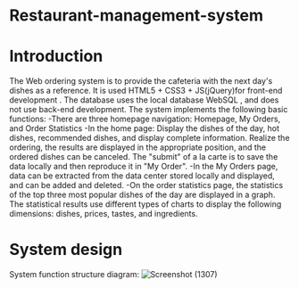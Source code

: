 # Restaurant-management-system
# Introduction
The Web ordering system is to provide the cafeteria with the next day's dishes as a reference. It is used HTML5 + CSS3 + JS(jQuery)for front-end development . The database uses the local database WebSQL , and does not use back-end development. The system implements the following basic functions:
-There are three homepage navigation: Homepage, My Orders, and Order Statistics
-In the home page:
  Display the dishes of the day, hot dishes, recommended dishes, and display complete information.
  Realize the ordering, the results are displayed in the appropriate position, and the ordered dishes can be canceled.
  The "submit" of a la carte is to save the data locally and then reproduce it in "My Order".
-In the My Orders page, data can be extracted from the data center stored locally and displayed, and can be added and deleted.
-On the order statistics page, the statistics of the top three most popular dishes of the day are displayed in a graph. The statistical results use different types of charts to display the following dimensions: dishes, prices, tastes, and ingredients.
# System design
System function structure diagram:
![Screenshot (1307)](https://user-images.githubusercontent.com/66365903/156884819-df16d79c-1b0d-4982-93c1-220807066fb2.png)


